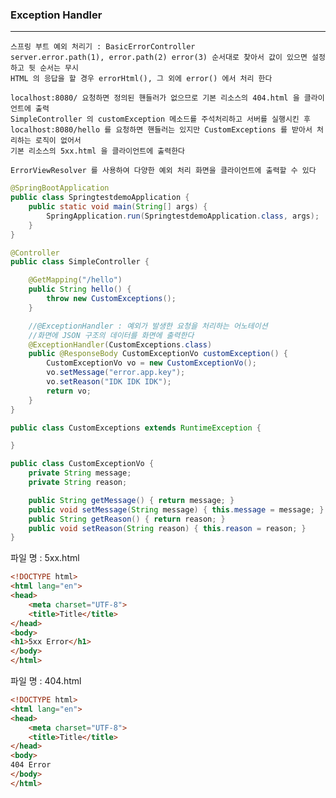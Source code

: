 ### Exception Handler

---

    스프링 부트 예외 처리기 : BasicErrorController
    server.error.path(1), error.path(2) error(3) 순서대로 찾아서 값이 있으면 설정하고 뒷 순서는 무시 
    HTML 의 응답을 할 경우 errorHtml(), 그 외에 error() 에서 처리 한다
    
    localhost:8080/ 요청하면 정의된 핸들러가 없으므로 기본 리소스의 404.html 을 클라이언트에 출력
    SimpleController 의 customException 메소드를 주석처리하고 서버를 실행시킨 후
    localhost:8080/hello 를 요청하면 핸들러는 있지만 CustomExceptions 를 받아서 처리하는 로직이 없어서
    기본 리소스의 5xx.html 을 클라이언트에 출력한다

    ErrorViewResolver 를 사용하여 다양한 예외 처리 화면을 클라이언트에 출력할 수 있다
    
```java
@SpringBootApplication
public class SpringtestdemoApplication {
    public static void main(String[] args) {
        SpringApplication.run(SpringtestdemoApplication.class, args);
    }
}

@Controller
public class SimpleController {

    @GetMapping("/hello")
    public String hello() {
        throw new CustomExceptions();
    }

    //@ExceptionHandler : 예외가 발생한 요청을 처리하는 어노테이션
    //화면에 JSON 구조의 데이터를 화면에 출력한다
    @ExceptionHandler(CustomExceptions.class)
    public @ResponseBody CustomExceptionVo customException() {
        CustomExceptionVo vo = new CustomExceptionVo();
        vo.setMessage("error.app.key");
        vo.setReason("IDK IDK IDK");
        return vo;
    }
}

public class CustomExceptions extends RuntimeException {

}

public class CustomExceptionVo {
    private String message;
    private String reason;

    public String getMessage() { return message; }
    public void setMessage(String message) { this.message = message; }
    public String getReason() { return reason; }
    public void setReason(String reason) { this.reason = reason; }
}
```

파일 명 : 5xx.html
```html
<!DOCTYPE html>
<html lang="en">
<head>
    <meta charset="UTF-8">
    <title>Title</title>
</head>
<body>
<h1>5xx Error</h1>
</body>
</html>
```

파일 명 : 404.html
```html
<!DOCTYPE html>
<html lang="en">
<head>
    <meta charset="UTF-8">
    <title>Title</title>
</head>
<body>
404 Error
</body>
</html>
```